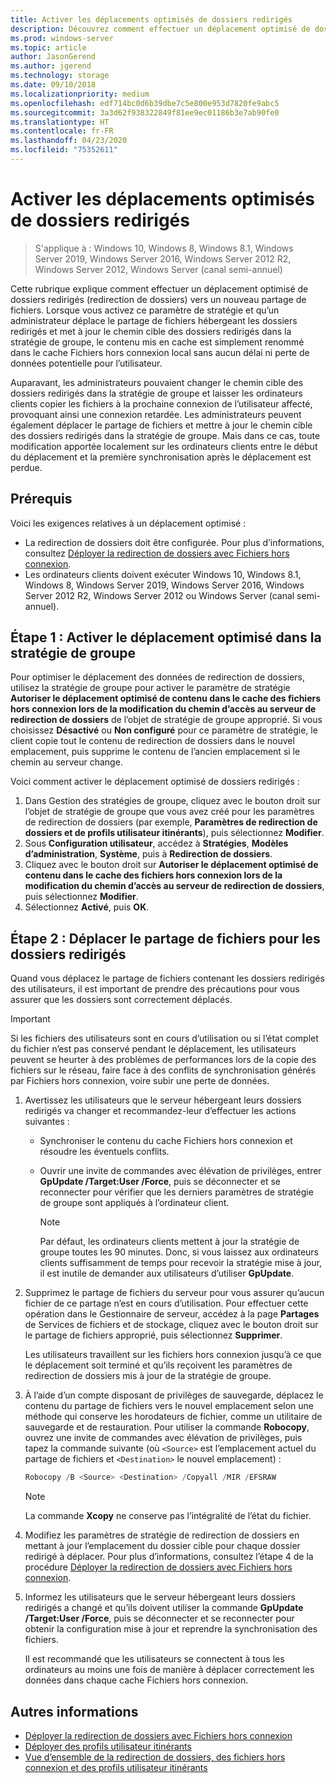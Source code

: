 ```yaml
---
title: Activer les déplacements optimisés de dossiers redirigés
description: Découvrez comment effectuer un déplacement optimisé de dossiers redirigés vers un nouveau partage de fichiers.
ms.prod: windows-server
ms.topic: article
author: JasonGerend
ms.author: jgerend
ms.technology: storage
ms.date: 09/10/2018
ms.localizationpriority: medium
ms.openlocfilehash: edf714bc0d6b39dbe7c5e800e953d7820fe9abc5
ms.sourcegitcommit: 3a3d62f938322849f81ee9ec01186b3e7ab90fe0
ms.translationtype: HT
ms.contentlocale: fr-FR
ms.lasthandoff: 04/23/2020
ms.locfileid: "75352611"
---
```

# <a name="enable-optimized-moves-of-redirected-folders"></a>Activer les déplacements optimisés de dossiers redirigés

>S'applique à : Windows 10, Windows 8, Windows 8.1, Windows Server 2019, Windows Server 2016, Windows Server 2012 R2, Windows Server 2012, Windows Server (canal semi-annuel)

Cette rubrique explique comment effectuer un déplacement optimisé de dossiers redirigés (redirection de dossiers) vers un nouveau partage de fichiers. Lorsque vous activez ce paramètre de stratégie et qu’un administrateur déplace le partage de fichiers hébergeant les dossiers redirigés et met à jour le chemin cible des dossiers redirigés dans la stratégie de groupe, le contenu mis en cache est simplement renommé dans le cache Fichiers hors connexion local sans aucun délai ni perte de données potentielle pour l’utilisateur.

Auparavant, les administrateurs pouvaient changer le chemin cible des dossiers redirigés dans la stratégie de groupe et laisser les ordinateurs clients copier les fichiers à la prochaine connexion de l’utilisateur affecté, provoquant ainsi une connexion retardée. Les administrateurs peuvent également déplacer le partage de fichiers et mettre à jour le chemin cible des dossiers redirigés dans la stratégie de groupe. Mais dans ce cas, toute modification apportée localement sur les ordinateurs clients entre le début du déplacement et la première synchronisation après le déplacement est perdue.

## <a name="prerequisites"></a>Prérequis

Voici les exigences relatives à un déplacement optimisé :

- La redirection de dossiers doit être configurée. Pour plus d’informations, consultez [Déployer la redirection de dossiers avec Fichiers hors connexion](deploy-folder-redirection.md).
- Les ordinateurs clients doivent exécuter Windows 10, Windows 8.1, Windows 8, Windows Server 2019, Windows Server 2016, Windows Server 2012 R2, Windows Server 2012 ou Windows Server (canal semi-annuel).

## <a name="step-1-enable-optimized-move-in-group-policy"></a>Étape 1 : Activer le déplacement optimisé dans la stratégie de groupe

Pour optimiser le déplacement des données de redirection de dossiers, utilisez la stratégie de groupe pour activer le paramètre de stratégie **Autoriser le déplacement optimisé de contenu dans le cache des fichiers hors connexion lors de la modification du chemin d’accès au serveur de redirection de dossiers** de l’objet de stratégie de groupe approprié. Si vous choisissez **Désactivé** ou **Non configuré** pour ce paramètre de stratégie, le client copie tout le contenu de redirection de dossiers dans le nouvel emplacement, puis supprime le contenu de l’ancien emplacement si le chemin au serveur change.

Voici comment activer le déplacement optimisé de dossiers redirigés :

1. Dans Gestion des stratégies de groupe, cliquez avec le bouton droit sur l’objet de stratégie de groupe que vous avez créé pour les paramètres de redirection de dossiers (par exemple, **Paramètres de redirection de dossiers et de profils utilisateur itinérants**), puis sélectionnez **Modifier**.
2. Sous **Configuration utilisateur**, accédez à **Stratégies**, **Modèles d’administration**, **Système**, puis à **Redirection de dossiers**.
3. Cliquez avec le bouton droit sur **Autoriser le déplacement optimisé de contenu dans le cache des fichiers hors connexion lors de la modification du chemin d’accès au serveur de redirection de dossiers**, puis sélectionnez **Modifier**.
4. Sélectionnez **Activé**, puis **OK**.

## <a name="step-2-relocate-the-file-share-for-redirected-folders"></a>Étape 2 : Déplacer le partage de fichiers pour les dossiers redirigés

Quand vous déplacez le partage de fichiers contenant les dossiers redirigés des utilisateurs, il est important de prendre des précautions pour vous assurer que les dossiers sont correctement déplacés.

>[!IMPORTANT]
>Si les fichiers des utilisateurs sont en cours d’utilisation ou si l’état complet du fichier n’est pas conservé pendant le déplacement, les utilisateurs peuvent se heurter à des problèmes de performances lors de la copie des fichiers sur le réseau, faire face à des conflits de synchronisation générés par Fichiers hors connexion, voire subir une perte de données.

1. Avertissez les utilisateurs que le serveur hébergeant leurs dossiers redirigés va changer et recommandez-leur d’effectuer les actions suivantes :

      - Synchroniser le contenu du cache Fichiers hors connexion et résoudre les éventuels conflits.
      - Ouvrir une invite de commandes avec élévation de privilèges, entrer **GpUpdate /Target:User /Force**, puis se déconnecter et se reconnecter pour vérifier que les derniers paramètres de stratégie de groupe sont appliqués à l’ordinateur client.

        >[!NOTE]
        >Par défaut, les ordinateurs clients mettent à jour la stratégie de groupe toutes les 90 minutes. Donc, si vous laissez aux ordinateurs clients suffisamment de temps pour recevoir la stratégie mise à jour, il est inutile de demander aux utilisateurs d’utiliser **GpUpdate**.
2. Supprimez le partage de fichiers du serveur pour vous assurer qu’aucun fichier de ce partage n’est en cours d’utilisation. Pour effectuer cette opération dans le Gestionnaire de serveur, accédez à la page **Partages** de Services de fichiers et de stockage, cliquez avec le bouton droit sur le partage de fichiers approprié, puis sélectionnez **Supprimer**.

    Les utilisateurs travaillent sur les fichiers hors connexion jusqu’à ce que le déplacement soit terminé et qu’ils reçoivent les paramètres de redirection de dossiers mis à jour de la stratégie de groupe.

3. À l’aide d’un compte disposant de privilèges de sauvegarde, déplacez le contenu du partage de fichiers vers le nouvel emplacement selon une méthode qui conserve les horodateurs de fichier, comme un utilitaire de sauvegarde et de restauration. Pour utiliser la commande **Robocopy**, ouvrez une invite de commandes avec élévation de privilèges, puis tapez la commande suivante (où ```<Source>``` est l’emplacement actuel du partage de fichiers et ```<Destination>``` le nouvel emplacement) :

    ```PowerShell
    Robocopy /B <Source> <Destination> /Copyall /MIR /EFSRAW
    ```

    >[!NOTE]
    >La commande **Xcopy** ne conserve pas l’intégralité de l’état du fichier.
4. Modifiez les paramètres de stratégie de redirection de dossiers en mettant à jour l’emplacement du dossier cible pour chaque dossier redirigé à déplacer. Pour plus d’informations, consultez l’étape 4 de la procédure [Déployer la redirection de dossiers avec Fichiers hors connexion](deploy-folder-redirection.md).
5. Informez les utilisateurs que le serveur hébergeant leurs dossiers redirigés a changé et qu’ils doivent utiliser la commande **GpUpdate /Target:User /Force**, puis se déconnecter et se reconnecter pour obtenir la configuration mise à jour et reprendre la synchronisation des fichiers.

    Il est recommandé que les utilisateurs se connectent à tous les ordinateurs au moins une fois de manière à déplacer correctement les données dans chaque cache Fichiers hors connexion.

## <a name="more-information"></a>Autres informations

* [Déployer la redirection de dossiers avec Fichiers hors connexion](deploy-folder-redirection.md)
* [Déployer des profils utilisateur itinérants](deploy-roaming-user-profiles.md)
* [Vue d’ensemble de la redirection de dossiers, des fichiers hors connexion et des profils utilisateur itinérants](folder-redirection-rup-overview.md)
